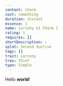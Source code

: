 ```yaml
---
content: charm
cost: something
duration: Instant
essence: 1
name: Larceny e1 Charm 1
rating: 1
requires: []
shortDescription: ~
splat: Second Sunrise
tags: []
trait: Larceny
tree: Thief
type: Simple
---
```


Hello **world**!
